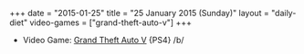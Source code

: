 +++
date = "2015-01-25"
title = "25 January 2015 (Sunday)"
layout = "daily-diet"
video-games = ["grand-theft-auto-v"]
+++

<ul>
<li class="entry video-games">Video Game: <a href="/video-games/grand-theft-auto-v">Grand Theft Auto V</a> {PS4} /b/</li>
</ul>